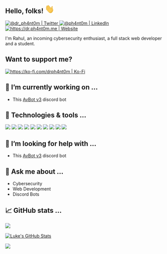 ## Hello, folks! <img src="./readme_assets/wave.webp" width="30px">

<a href="https://twitter.com/dr_ph4nt0m" target="_blank">
  <img alt="@dr_ph4nt0m | Twitter" height="30px" src="https://img.shields.io/twitter/follow/dr_ph4nt0m?label=dr_ph4nt0m&logo=twitter&style=for-the-badge" />
</a>
<a href="https://www.linkedin.com/in/ph4nt0m" target="_blank">
  <img alt="@ph4nt0m | LinkedIn" height="30px" src="https://img.shields.io/badge/ph4nt0m-235-lightgrey?logo=linkedin&style=for-the-badge" />
</a>
<a href="https://dr.ph4nt0m.me" target="_blank">
  <img alt="https://dr.ph4nt0m.me | Website" height="30px" src="https://img.shields.io/website?style=for-the-badge&url=https%3A%2F%2Fdr.ph4nt0m.me&label=https://dr.ph4nt0m.me" />
</a>

I'm Rahul, an incoming cybersecurity enthusiast, a full stack web developer and a student.

## Want to support me?

<a href="https://ko-fi.com/drph4nt0m" target="_blank">
  <img alt="https://ko-fi.com/drph4nt0m | Ko-Fi" src="https://www.ko-fi.com/img/githubbutton_sm.svg" height="40px;"/>
</a>

## 🔭 I’m currently working on ...

- This [AvBot v3](https://github.com/drph4nt0m/avbot-v3) discord bot

## 🔧 Technologies & tools ...

![](https://img.shields.io/badge/OS-Windows-informational?style=for-the-badge&logo=Windows&logoColor=white&color=6e33ba)
![](https://img.shields.io/badge/OS-Linux-informational?style=for-the-badge&logo=Linux&logoColor=white&color=6e33ba)
![](https://img.shields.io/badge/Editor-VSCode-informational?style=for-the-badge&logo=visual-studio-code&logoColor=white&color=6e33ba)
![](https://img.shields.io/badge/Editor-Vim-informational?style=for-the-badge&logo=vim&logoColor=white&color=6e33ba)
![](https://img.shields.io/badge/Code-JavaScript-informational?style=for-the-badge&logo=javascript&logoColor=white&color=6e33ba)
![](https://img.shields.io/badge/Code-TypeScript-informational?style=for-the-badge&logo=typescript&logoColor=white&color=6e33ba)
![](https://img.shields.io/badge/Code-Node.js-informational?style=for-the-badge&logo=node.js&logoColor=white&color=6e33ba)
![](https://img.shields.io/badge/Code-Angular-informational?style=for-the-badge&logo=angular&logoColor=white&color=6e33ba)
![](https://img.shields.io/badge/Code-Ionic-informational?style=for-the-badge&logo=ionic&logoColor=white&color=6e33ba)
![](https://img.shields.io/badge/Code-Python-informational?style=for-the-badge&logo=python&logoColor=white&color=6e33ba)

## 🤔 I’m looking for help with ...

- This [AvBot v3](https://github.com/drph4nt0m/avbot-v3) discord bot

## 💬 Ask me about ...

- Cybersecurity
- Web Development
- Discord Bots

## 📈 GitHub stats ...

<p>
  <a href="https://github.com/drph4nt0m/drph4nt0m">
    <img align="center" src="https://github-readme-stats.vercel.app/api/top-langs/?username=drph4nt0m&hide=php,html&title_color=ffffff&text_color=c9cacc&icon_color=ce3691&bg_color=1d1f21" />
  </a>
</p>
<p>
  <a href="https://github.com/drph4nt0m/drph4nt0m">
    <img align="center" src="https://github-readme-stats.vercel.app/api?username=drph4nt0m&show_icons=true&line_height=27&count_private=true&title_color=ffffff&text_color=c9cacc&icon_color=ce3691&bg_color=1d1f21" alt="Luke's GitHub Stats" />
  </a>
</p>
<p>
  <a href="https://github.com/drph4nt0m/avbot-v3">
    <img align="center" src="https://github-readme-stats.vercel.app/api/pin/?username=drph4nt0m&repo=avbot-v3&title_color=ffffff&text_color=c9cacc&icon_color=ce3691&bg_color=1d1f21" />
  </a>
</p>

<!-- Resources -->
<!-- Icons: https://simpleicons.org/ -->
<!-- GitHub Stats: https://github.com/anuraghazra/github-readme-stats -->
<!-- Emojis: https://emojipedia.org/emoji/ -->
<!-- HTML Emojis: https://www.fileformat.info/index.htm -->
<!-- Shields: https://shields.io/ -->
<!-- Awesome GitHub Profile README: https://github.com/abhisheknaiidu/awesome-github-profile-readme -->